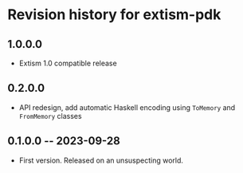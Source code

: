 # Revision history for extism-pdk

## 1.0.0.0

* Extism 1.0 compatible release

## 0.2.0.0

* API redesign, add automatic Haskell encoding using `ToMemory` and `FromMemory` classes

## 0.1.0.0 -- 2023-09-28

* First version. Released on an unsuspecting world.

